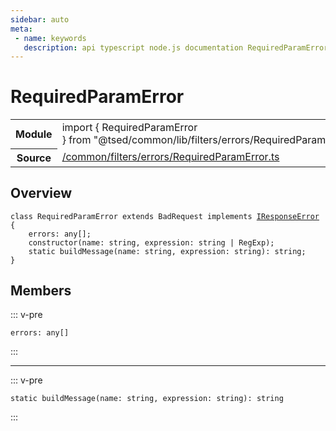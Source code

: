 ```yaml
---
sidebar: auto
meta:
 - name: keywords
   description: api typescript node.js documentation RequiredParamError class
---
```

# RequiredParamError <Badge text="Class" type="class"/>
<!-- Summary -->
<section class="symbol-info"><table class="is-full-width"><tbody><tr><th>Module</th><td><div class="lang-typescript"><span class="token keyword">import</span> { RequiredParamError }&nbsp;<span class="token keyword">from</span>&nbsp;<span class="token string">"@tsed/common/lib/filters/errors/RequiredParamError"</span></div></td></tr><tr><th>Source</th><td><a href="https://github.com/Romakita/ts-express-decorators/blob/v4.30.0/src//common/filters/errors/RequiredParamError.ts#L0-L0">/common/filters/errors/RequiredParamError.ts</a></td></tr></tbody></table></section>

<!-- Overview -->
## Overview


<pre><code class="typescript-lang "><span class="token keyword">class</span> RequiredParamError <span class="token keyword">extends</span> BadRequest <span class="token keyword">implements</span> <a href="/api/common/mvc/interfaces/IResponseError.html"><span class="token">IResponseError</span></a> <span class="token punctuation">{</span>
    errors<span class="token punctuation">:</span> <span class="token keyword">any</span><span class="token punctuation">[</span><span class="token punctuation">]</span><span class="token punctuation">;</span>
    <span class="token keyword">constructor</span><span class="token punctuation">(</span>name<span class="token punctuation">:</span> <span class="token keyword">string</span><span class="token punctuation">,</span> expression<span class="token punctuation">:</span> <span class="token keyword">string</span> | RegExp<span class="token punctuation">)</span><span class="token punctuation">;</span>
    <span class="token keyword">static</span> <span class="token function">buildMessage</span><span class="token punctuation">(</span>name<span class="token punctuation">:</span> <span class="token keyword">string</span><span class="token punctuation">,</span> expression<span class="token punctuation">:</span> <span class="token keyword">string</span><span class="token punctuation">)</span><span class="token punctuation">:</span> <span class="token keyword">string</span><span class="token punctuation">;</span>
<span class="token punctuation">}</span></code></pre>



<!-- Members -->




## Members


::: v-pre

<div class="method-overview">
<pre><code class="typescript-lang ">errors<span class="token punctuation">:</span> <span class="token keyword">any</span><span class="token punctuation">[</span><span class="token punctuation">]</span></code></pre>

</div>



:::



***



::: v-pre

<div class="method-overview">
<pre><code class="typescript-lang "><span class="token keyword">static</span> <span class="token function">buildMessage</span><span class="token punctuation">(</span>name<span class="token punctuation">:</span> <span class="token keyword">string</span><span class="token punctuation">,</span> expression<span class="token punctuation">:</span> <span class="token keyword">string</span><span class="token punctuation">)</span><span class="token punctuation">:</span> <span class="token keyword">string</span></code></pre>

</div>



:::